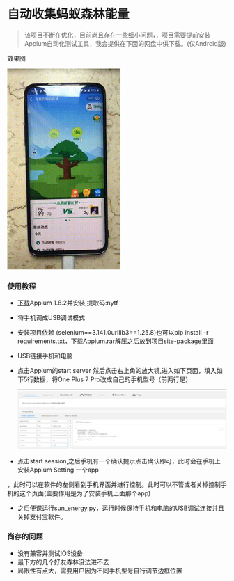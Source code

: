 # 自动收集蚂蚁森林能量

> 该项目不断在优化，目前尚且存在一些细小问题，，项目需要提前安装Appium自动化测试工具，我会提供在下面的网盘中供下载。(仅Android版)

效果图

![avatar](result_1.gif)

### 使用教程

* [下载](https://pan.baidu.com/s/1yUIXFCTBS8Vyx4YKmeo4FQ)Appium 1.8.2并安装,提取码:nytf

* 将手机调成USB调试模式

* 安装项目依赖 (selenium==3.141.0urllib3==1.25.8)也可以pip install -r requirements.txt，下载Appium.rar解压之后放到项目site-package里面

* USB链接手机和电脑

* 点击Appium的start server 然后点击右上角的放大镜,进入如下页面，填入如下5行数据，将One Plus 7 Pro改成自己的手机型号（前两行是）

  ![avatar](image_1.jpg)

* 点击start session,之后手机有一个确认提示点击确认即可，此时会在手机上安装Appium Setting 一个app

，此时可以在软件的左侧看到手机界面并进行控制。此时可以不管或者关掉控制手机的这个页面(主要作用是为了安装手机上面那个app)

* 之后便课运行sun_energy.py，运行时候保持手机和电脑的USB调试连接并且关掉支付宝软件。



### 尚存的问题

* 没有兼容并测试IOS设备
* 最下方的几个好友森林没法进不去
* 局限性有点大，需要用户因为不同手机型号自行调节边框位置

